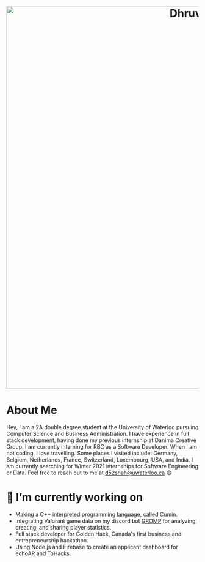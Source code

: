<h1 align="center">
  <br>
  <img src="https://github.com/Dhruv-m-Shah/dhruv-m-shah/blob/master/images/whiteBackground.gif" alt="Dhruv Shah" width="1000">
</h1>

# About Me
Hey, I am a 2A double degree student at the University of Waterloo pursuing Computer Science and Business Administration. I have experience in full stack development, having done my previous internship at Danima Creative Group. I am currently interning for RBC as a Software Developer. When I am not coding, I love travelling. Some places I visited include: Germany, Belgium, Netherlands, France, Switzerland, Luxembourg, USA, and India. I am currently searching for Winter 2021 internships for Software Engineering or Data. Feel free to reach out to me at d52shah@uwaterloo.ca 😄


# 🔭 I’m currently working on
- Making a C++ interpreted programming language, called Cumin.
- Integrating Valorant game data on my discord bot <a href = "http://www.gromp.xyz/">GROMP</a> for analyzing, creating, and sharing player statistics.
- Full stack developer for Golden Hack, Canada's first business and entrepreneurship hackathon.
- Using Node.js and Firebase to create an applicant dashboard for echoAR and ToHacks.

<!--
**Dhruv-m-Shah/dhruv-m-shah** is a ✨ _special_ ✨ repository because its `README.md` (this file) appears on your GitHub profile.

Here are some ideas to get you started:


- 🌱 I’m currently learning ...
- 👯 I’m looking to collaborate on ...
- 🤔 I’m looking for help with ...
- 💬 Ask me about ...
- 📫 How to reach me: ...
- 😄 Pronouns: ...
- ⚡ Fun fact: ...
-->

